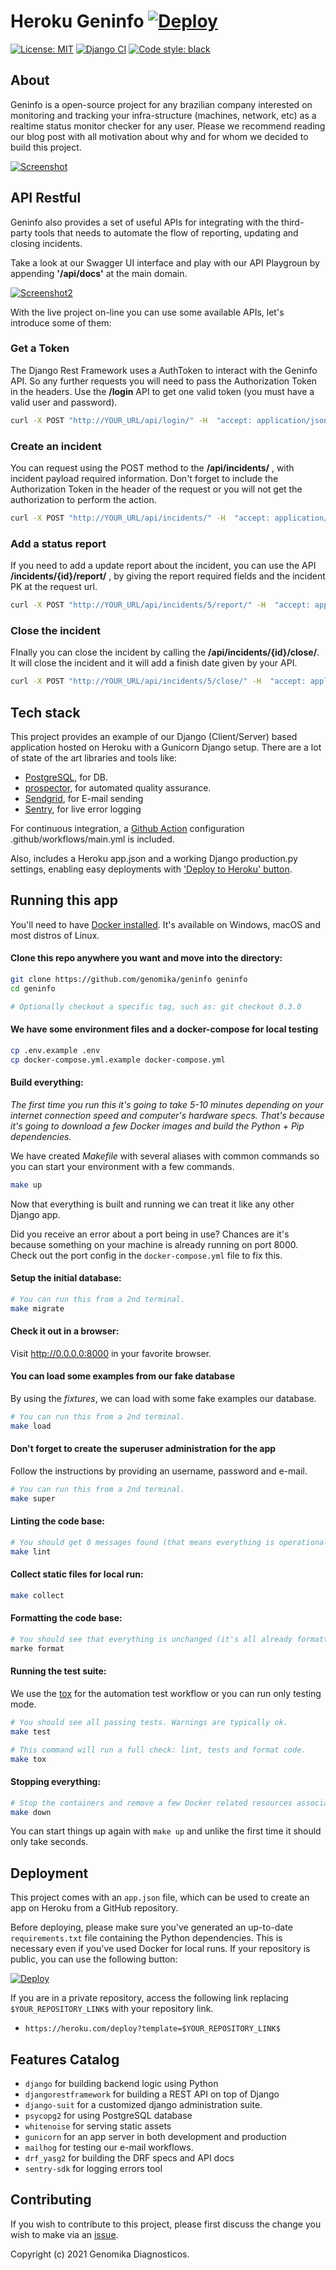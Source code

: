 # Heroku Geninfo  [![Deploy](https://www.herokucdn.com/deploy/button.svg)](https://heroku.com/deploy?template=https://github.com/genomika/geninfo/)

[![License: MIT](https://img.shields.io/github/license/genomika/geninfo)](LICENSE.txt)
[![Django CI](https://github.com/genomika/geninfo/actions/workflows/django.yml/badge.svg?branch=main)](https://github.com/genomika/geninfo/actions/workflows/django.yml)
[![Code style: black](https://img.shields.io/badge/code%20style-black-000000.svg)](https://github.com/psf/black)


## About
Geninfo is a open-source project for any brazilian company interested on monitoring and tracking your infra-structure (machines, network, etc) as a realtime status monitor checker for any user. Please we recommend reading our blog post with all motivation about why and for whom we decided to build this project.

[![Screenshot](.github/docs/screenshot.png)](https://github.com/genomika/geninfo/blob/main/.github/docs/screenshot.png?raw=true)

## API Restful

Geninfo also provides a set of useful APIs for integrating with the third-party tools that needs to automate the flow of reporting, updating and closing incidents.

Take a look at our Swagger UI interface and play with our API Playgroun by appending **'/api/docs'** at the main domain.

[![Screenshot2](.github/docs/screenshot2.png)](https://github.com/genomika/geninfo/blob/main/.github/docs/screenshot2.png?raw=true)


With the live project on-line you can use some available APIs, let's introduce some of them:


### Get a Token

The Django Rest Framework uses a AuthToken to interact with the Geninfo API. So any further requests you will need to pass the Authorization Token in the headers. Use the **/login** API to get one valid token (you must have a valid user and password).

```sh
curl -X POST "http://YOUR_URL/api/login/" -H  "accept: application/json" -H  "Content-Type: application/json"  -d "{  \"username\": \"username\",  \"password\": \"password\"}"
```

### Create an incident

You can request using the POST method to the  **/api/incidents/** , with incident payload required information. Don't forget to include the Authorization Token in the header of the request or you will not get the authorization to perform the action.

```sh
curl -X POST "http://YOUR_URL/api/incidents/" -H  "accept: application/json" -H  "Authorization: Token 449d55f1ff070eb9b33061f9ad35cf0f9912f16e" -H  "Content-Type: application/json"  -d "{  \"name_incident\": \"Incident\",  \"incident_occurrence\": \"co\",  \"incident_impact\": \"le\",  \"description\": \"Incident happened\",  \"services_afted\": [1],  \"reports\": []}"
```

### Add a status report

If you need to add a update report about the incident, you can use the API **/incidents/{id}/report/** , by giving the report required fields and the incident PK at the request url.

```sh
curl -X POST "http://YOUR_URL/api/incidents/5/report/" -H  "accept: application/json" -H  "Authorization: Token YOURTOKEN" -H  "Content-Type: application/json" -d "{  \"description_report\": \"Update Report\",  \"obs_report\": \"It still under work\"}"
```

### Close the incident

FInally you can close the incident by calling the **/api/incidents/{id}/close/**. It will close the incident and it will add a finish date given by your API.

```sh
curl -X POST "http://YOUR_URL/api/incidents/5/close/" -H  "accept: application/json" -H  "Authorization: Token YOURTOKEN" -H  "Content-Type: application/json"  -d "{  \"finish_date\": \"2022-02-11T19:36:24.359Z\",  \"description_report\": \"Finally working!\",  \"detail_report\": \"They recovered the internet\"}"
```

## Tech stack

This project provides an example of our Django (Client/Server) based application hosted on Heroku with a Gunicorn Django setup. There are a lot of state of the art libraries and tools like:


- [PostgreSQL](https://www.postgresql.org/), for DB.
- [prospector](https://prospector.landscape.io/en/master/), for automated quality assurance.
- [Sendgrid](https://sendgrid.com/), for E-mail sending
- [Sentry](https://open.sentry.io/), for live error logging

For continuous integration, a [Github Action](https://github.com/features/actions) configuration .github/workflows/main.yml is included.


Also, includes a Heroku app.json and a working Django production.py settings, enabling easy deployments with ['Deploy to Heroku' button](https://devcenter.heroku.com/articles/heroku-button).

## Running this app

You'll need to have [Docker installed](https://docs.docker.com/get-docker/).
It's available on Windows, macOS and most distros of Linux.

#### Clone this repo anywhere you want and move into the directory:

```sh
git clone https://github.com/genomika/geninfo geninfo
cd geninfo

# Optionally checkout a specific tag, such as: git checkout 0.3.0
```

#### We have some environment files and a docker-compose for local testing

```sh
cp .env.example .env
cp docker-compose.yml.example docker-compose.yml
```

#### Build everything:

*The first time you run this it's going to take 5-10 minutes depending on your
internet connection speed and computer's hardware specs. That's because it's
going to download a few Docker images and build the Python + Pip dependencies.*


We have created *Makefile* with several aliases with common commands so you can start
your environment with a few commands.

```sh
make up
```

Now that everything is built and running we can treat it like any other Django
app.

Did you receive an error about a port being in use? Chances are it's because
something on your machine is already running on port 8000. Check out the port
config in the `docker-compose.yml` file to fix this.

#### Setup the initial database:

```sh
# You can run this from a 2nd terminal.
make migrate
```

#### Check it out in a browser:

Visit <http://0.0.0.0:8000> in your favorite browser.

#### You can load some examples from our fake database

By using the *fixtures*, we can load with some fake examples our database.

```sh
# You can run this from a 2nd terminal.
make load
```

#### Don't forget to create the superuser administration for the app

Follow the instructions by providing an username, password and e-mail.

```sh
# You can run this from a 2nd terminal.
make super
```

#### Linting the code base:

```sh
# You should get 0 messages found (that means everything is operational).
make lint
```

#### Collect static files for local run:

```sh
make collect
```

#### Formatting the code base:

```sh
# You should see that everything is unchanged (it's all already formatted).
marke format
```

#### Running the test suite:

We use the [tox](https://tox.wiki/en/latest/) for the automation test workflow or you can run only testing mode.

```sh
# You should see all passing tests. Warnings are typically ok.
make test
```

```sh
# This command will run a full check: lint, tests and format code.
make tox
```

#### Stopping everything:

```sh
# Stop the containers and remove a few Docker related resources associated to this project.
make down
```

You can start things up again with `make up` and unlike the first
time it should only take seconds.


## Deployment

This project comes with an `app.json` file, which can be used to create an app on Heroku from a GitHub repository.

Before deploying, please make sure you've generated an up-to-date `requirements.txt` file containing the Python dependencies. This is necessary even if you've used Docker for local runs. If your repository is public, you can use the following button:

[![Deploy](https://www.herokucdn.com/deploy/button.svg)](https://heroku.com/deploy) 

If you are in a private repository, access the following link replacing `$YOUR_REPOSITORY_LINK$` with your repository link.

- `https://heroku.com/deploy?template=$YOUR_REPOSITORY_LINK$`

## Features Catalog

- `django` for building backend logic using Python
- `djangorestframework` for building a REST API on top of Django
- `django-suit` for a customized django administration suite.
- `psycopg2` for using PostgreSQL database
- `whitenoise` for serving static assets
- `gunicorn` for an app server in both development and production
- `mailhog` for testing our e-mail workflows.
- `drf_yasg2` for building the DRF specs and API docs
- `sentry-sdk` for logging errors tool
## Contributing

If you wish to contribute to this project, please first discuss the change you wish to make via an [issue](https://github.com/genomika/geninfo/issues).


Copyright (c) 2021 Genomika Diagnosticos.
